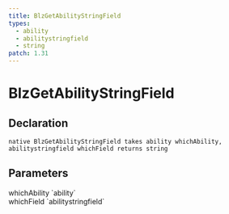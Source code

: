 ```yaml
---
title: BlzGetAbilityStringField
types:
  - ability
  - abilitystringfield
  - string
patch: 1.31
---
```


# BlzGetAbilityStringField

## Declaration

```
native BlzGetAbilityStringField takes ability whichAbility, abilitystringfield whichField returns string
```

## Parameters
<dl>
  <dt>whichAbility `ability`</dt>
  <dd></dd>

  <dt>whichField `abilitystringfield`</dt>
  <dd></dd>
</dl>
